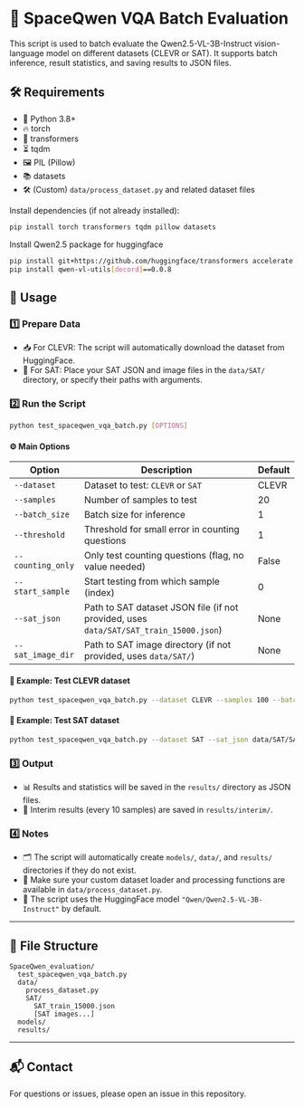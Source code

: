 # 🚀 SpaceQwen VQA Batch Evaluation

This script is used to batch evaluate the Qwen2.5-VL-3B-Instruct vision-language model on different datasets (CLEVR or SAT). It supports batch inference, result statistics, and saving results to JSON files.

## 🛠️ Requirements

- 🐍 Python 3.8+
- 🔥 torch
- 🤗 transformers
- ⏳ tqdm
- 🖼️ PIL (Pillow)
- 📚 datasets
- 🛠️ (Custom) `data/process_dataset.py` and related dataset files

Install dependencies (if not already installed):

```bash
pip install torch transformers tqdm pillow datasets
```

Install Qwen2.5 package for huggingface

```bash
pip install git+https://github.com/huggingface/transformers accelerate
pip install qwen-vl-utils[decord]==0.0.8
```

## 🚦 Usage

### 1️⃣ Prepare Data

- 📥 For CLEVR: The script will automatically download the dataset from HuggingFace.
- 📂 For SAT: Place your SAT JSON and image files in the `data/SAT/` directory, or specify their paths with arguments.

### 2️⃣ Run the Script

```bash
python test_spaceqwen_vqa_batch.py [OPTIONS]
```

#### ⚙️ Main Options

| Option                | Description                                                                                  | Default         |
|-----------------------|----------------------------------------------------------------------------------------------|-----------------|
| `--dataset`           | Dataset to test: `CLEVR` or `SAT`                                                            | CLEVR           |
| `--samples`           | Number of samples to test                                                                    | 20              |
| `--batch_size`        | Batch size for inference                                                                     | 1               |
| `--threshold`         | Threshold for small error in counting questions                                              | 1               |
| `--counting_only`     | Only test counting questions (flag, no value needed)                                         | False           |
| `--start_sample`      | Start testing from which sample (index)                                                      | 0               |
| `--sat_json`          | Path to SAT dataset JSON file (if not provided, uses `data/SAT/SAT_train_15000.json`)        | None            |
| `--sat_image_dir`     | Path to SAT image directory (if not provided, uses `data/SAT/`)                              | None            |

#### 🧪 Example: Test CLEVR dataset

```bash
python test_spaceqwen_vqa_batch.py --dataset CLEVR --samples 100 --batch_size 4
```

#### 🧪 Example: Test SAT dataset

```bash
python test_spaceqwen_vqa_batch.py --dataset SAT --sat_json data/SAT/SAT_train_15000.json --sat_image_dir data/SAT/ --samples 50
```

### 3️⃣ Output

- 📊 Results and statistics will be saved in the `results/` directory as JSON files.
- 💾 Interim results (every 10 samples) are saved in `results/interim/`.

### 4️⃣ Notes

- 🗂️ The script will automatically create `models/`, `data/`, and `results/` directories if they do not exist.
- 🧩 Make sure your custom dataset loader and processing functions are available in `data/process_dataset.py`.
- 🤗 The script uses the HuggingFace model `"Qwen/Qwen2.5-VL-3B-Instruct"` by default.

---

## 📁 File Structure

```
SpaceQwen_evaluation/
  test_spaceqwen_vqa_batch.py
  data/
    process_dataset.py
    SAT/
      SAT_train_15000.json
      [SAT images...]
  models/
  results/
```

---

## 📬 Contact

For questions or issues, please open an issue in this repository.
